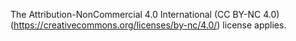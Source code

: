 The Attribution-NonCommercial 4.0 International (CC BY-NC 4.0) (https://creativecommons.org/licenses/by-nc/4.0/) license applies.
